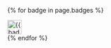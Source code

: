 {% for badge in page.badges %}
	<div class="project-sub-link"><a href="{{ badge.url }}"><img class="logo" src="{{ badge.image_url }}" alt="{{ badge.name }}" title="{{ badge.name }}" width="32" height="32"/></a></div>
{% endfor %}
